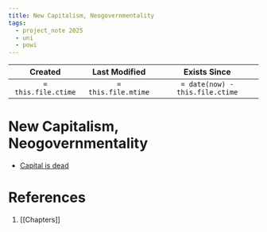 ```yaml
---
title: New Capitalism, Neogovernmentality
tags:
  - project_note 2025
  - uni
  - powi
---
```

|     Created      |  Last Modified   |       Exists Since        |
|:----------------:|:----------------:|:----------------:|
| `= this.file.ctime` | `= this.file.mtime` | `= date(now) - this.file.ctime`|

# New Capitalism, Neogovernmentality
- [Capital is dead](https://www.youtube.com/watch?v=eiV0wS_in-4)

# References
1. [[Chapters]]